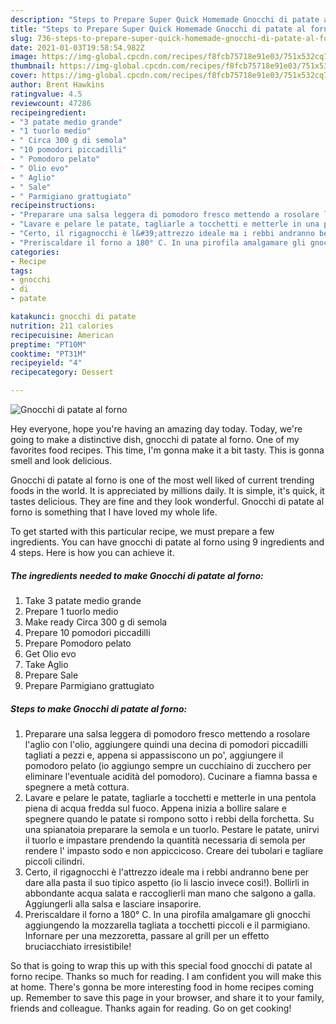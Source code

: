 ```yaml
---
description: "Steps to Prepare Super Quick Homemade Gnocchi di patate al forno"
title: "Steps to Prepare Super Quick Homemade Gnocchi di patate al forno"
slug: 736-steps-to-prepare-super-quick-homemade-gnocchi-di-patate-al-forno
date: 2021-01-03T19:58:54.982Z
image: https://img-global.cpcdn.com/recipes/f8fcb75718e91e03/751x532cq70/gnocchi-di-patate-al-forno-recipe-main-photo.jpg
thumbnail: https://img-global.cpcdn.com/recipes/f8fcb75718e91e03/751x532cq70/gnocchi-di-patate-al-forno-recipe-main-photo.jpg
cover: https://img-global.cpcdn.com/recipes/f8fcb75718e91e03/751x532cq70/gnocchi-di-patate-al-forno-recipe-main-photo.jpg
author: Brent Hawkins
ratingvalue: 4.5
reviewcount: 47286
recipeingredient:
- "3 patate medio grande"
- "1 tuorlo medio"
- " Circa 300 g di semola"
- "10 pomodori piccadilli"
- " Pomodoro pelato"
- " Olio evo"
- " Aglio"
- " Sale"
- " Parmigiano grattugiato"
recipeinstructions:
- "Preparare una salsa leggera di pomodoro fresco mettendo a rosolare l&#39;aglio con l&#39;olio, aggiungere quindi una decina di pomodori piccadilli tagliati a pezzi e, appena si appassiscono un po&#39;, aggiungere il pomodoro pelato (io aggiungo sempre un cucchiaino di zucchero per eliminare l&#39;eventuale acidità del pomodoro). Cucinare a fiamna bassa e spegnere a metà cottura."
- "Lavare e pelare le patate, tagliarle a tocchetti e metterle in una pentola piena di acqua fredda sul fuoco. Appena inizia a bollire salare e spegnere quando le patate si rompono sotto i rebbi della forchetta. Su una spianatoia preparare la semola e un tuorlo. Pestare le patate, unirvi il tuorlo e impastare prendendo la quantità necessaria di semola per rendere l&#39; impasto sodo e non appiccicoso. Creare dei tubolari e tagliare piccoli cilindri."
- "Certo, il rigagnocchi è l&#39;attrezzo ideale ma i rebbi andranno bene per dare alla pasta il suo tipico aspetto (io li lascio invece così!). Bollirli in abbondante acqua salata e raccoglierli man mano che salgono a galla. Aggiungerli alla salsa e lasciare insaporire."
- "Preriscaldare il forno a 180° C. In una pirofila amalgamare gli gnocchi aggiungendo la mozzarella tagliata a tocchetti piccoli e il parmigiano. Infornare per una mezzoretta, passare al grill per un effetto bruciacchiato irresistibile!"
categories:
- Recipe
tags:
- gnocchi
- di
- patate

katakunci: gnocchi di patate 
nutrition: 211 calories
recipecuisine: American
preptime: "PT10M"
cooktime: "PT31M"
recipeyield: "4"
recipecategory: Dessert

---
```



![Gnocchi di patate al forno](https://img-global.cpcdn.com/recipes/f8fcb75718e91e03/751x532cq70/gnocchi-di-patate-al-forno-recipe-main-photo.jpg)

Hey everyone, hope you're having an amazing day today. Today, we're going to make a distinctive dish, gnocchi di patate al forno. One of my favorites food recipes. This time, I'm gonna make it a bit tasty. This is gonna smell and look delicious.

Gnocchi di patate al forno is one of the most well liked of current trending foods in the world. It is appreciated by millions daily. It is simple, it's quick, it tastes delicious. They are fine and they look wonderful. Gnocchi di patate al forno is something that I have loved my whole life.




To get started with this particular recipe, we must prepare a few ingredients. You can have gnocchi di patate al forno using 9 ingredients and 4 steps. Here is how you can achieve it.

<!--inarticleads1-->

##### The ingredients needed to make Gnocchi di patate al forno:

1. Take 3 patate medio grande
1. Prepare 1 tuorlo medio
1. Make ready  Circa 300 g di semola
1. Prepare 10 pomodori piccadilli
1. Prepare  Pomodoro pelato
1. Get  Olio evo
1. Take  Aglio
1. Prepare  Sale
1. Prepare  Parmigiano grattugiato




<!--inarticleads2-->

##### Steps to make Gnocchi di patate al forno:

1. Preparare una salsa leggera di pomodoro fresco mettendo a rosolare l&#39;aglio con l&#39;olio, aggiungere quindi una decina di pomodori piccadilli tagliati a pezzi e, appena si appassiscono un po&#39;, aggiungere il pomodoro pelato (io aggiungo sempre un cucchiaino di zucchero per eliminare l&#39;eventuale acidità del pomodoro). Cucinare a fiamna bassa e spegnere a metà cottura.
1. Lavare e pelare le patate, tagliarle a tocchetti e metterle in una pentola piena di acqua fredda sul fuoco. Appena inizia a bollire salare e spegnere quando le patate si rompono sotto i rebbi della forchetta. Su una spianatoia preparare la semola e un tuorlo. Pestare le patate, unirvi il tuorlo e impastare prendendo la quantità necessaria di semola per rendere l&#39; impasto sodo e non appiccicoso. Creare dei tubolari e tagliare piccoli cilindri.
1. Certo, il rigagnocchi è l&#39;attrezzo ideale ma i rebbi andranno bene per dare alla pasta il suo tipico aspetto (io li lascio invece così!). Bollirli in abbondante acqua salata e raccoglierli man mano che salgono a galla. Aggiungerli alla salsa e lasciare insaporire.
1. Preriscaldare il forno a 180° C. In una pirofila amalgamare gli gnocchi aggiungendo la mozzarella tagliata a tocchetti piccoli e il parmigiano. Infornare per una mezzoretta, passare al grill per un effetto bruciacchiato irresistibile!




So that is going to wrap this up with this special food gnocchi di patate al forno recipe. Thanks so much for reading. I am confident you will make this at home. There's gonna be more interesting food in home recipes coming up. Remember to save this page in your browser, and share it to your family, friends and colleague. Thanks again for reading. Go on get cooking!
